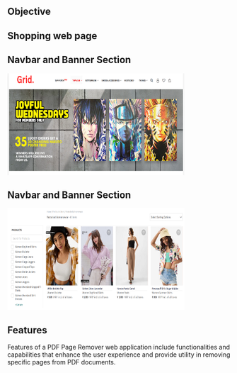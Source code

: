 ## Objective
## Shopping web page</div>

## Navbar and Banner Section
<div><img src="https://github.com/Shanu-Git2002/Masai_eveluation-1/blob/main/assets/Screenshot%20(893).png" width="400" height="230px"> </div>

## Navbar and Banner Section
<div><img src="https://github.com/Shanu-Git2002/Masai_eveluation-1/blob/main/assets/Screenshot%20(894).png" width="400" height="230px"> </div>

## Features
<div>Features of a PDF Page Remover web application include functionalities and capabilities that enhance the user experience and provide utility in removing specific pages from PDF documents. </div>
